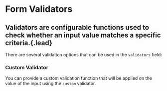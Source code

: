 # Form Validators
## Validators are configurable functions used to check whether an input value matches a specific criteria.{.lead}

There are several validation options that can be used in the `validators` field:

<i-code-preview title="Alpha Validator" markup="alpha" link="https://github.com/inkline/inkline/blob/master/src/validators">
<i-form :schema="alphaValidatorForm">
    <i-form-group>
        <i-input :schema="alphaValidatorForm.input" v-model="alphaValidatorForm.input.value" placeholder="This field should contain only letters" />
    </i-form-group>
    <i-form-group>
        <i-input :schema="alphaValidatorForm.inputSpaces" v-model="alphaValidatorForm.inputSpaces.value" placeholder="This field should contain only letters and spaces" />
    </i-form-group>
    <i-form-group>
        <i-input :schema="alphaValidatorForm.inputDashes" v-model="alphaValidatorForm.inputDashes.value" placeholder="This field should contain only letters and dashes" />
    </i-form-group>
</i-form>
<template slot="html">

~~~html
<i-form :schema="form">
    <i-form-group>
        <i-input :schema="form.input" v-model="form.input.value" placeholder="This field should contain only letters" />
    </i-form-group>
    <i-form-group>
        <i-input :schema="form.inputSpaces" v-model="form.inputSpaces.value" placeholder="This field should contain only letters and spaces" />
    </i-form-group>
    <i-form-group>
        <i-input :schema="form.inputDashes" v-model="form.inputDashes.value" placeholder="This field should contain only letters and dashes" />
    </i-form-group>
</i-form>
~~~

</template>
<template slot="js">

~~~js
export default {
    data () {
        return {
            form: this.$inkline.form({
                input: {
                    validators: [
                        { rule: 'alpha' }
                    ]
                },
                inputSpaces: {
                    validators: [
                        { rule: 'alpha', allowSpaces: true },
                    ]
                },
                inputDashes: {
                    validators: [
                        { rule: 'alpha', allowDashes: true }
                    ]
                }
            })
        };
    }
}
~~~

</template>
<template slot="output">
<span class="_text-muted">// console.log(this.form);</span>
<pre>
<code>
{{ alphaValidatorForm | prettify }}
</code>
</pre>
</template>
</i-code-preview>

<i-code-preview title="Alphanumeric Validator" markup="alphanumeric" link="https://github.com/inkline/inkline/blob/master/src/validators">
<i-form :schema="alphaValidatorForm">
    <i-form-group>
        <i-input :schema="alphanumericValidatorForm.input" v-model="alphanumericValidatorForm.input.value" placeholder="This field should contain only letters and numbers" />
    </i-form-group>
    <i-form-group>
        <i-input :schema="alphanumericValidatorForm.inputSpaces" v-model="alphanumericValidatorForm.inputSpaces.value" placeholder="This field should contain only letters, numbers and spaces" />
    </i-form-group>
    <i-form-group>
        <i-input :schema="alphanumericValidatorForm.inputDashes" v-model="alphanumericValidatorForm.inputDashes.value" placeholder="This field should contain only letters, numbers and dashes" />
    </i-form-group>
</i-form>
<template slot="html">

~~~html
<i-form :schema="form">
    <i-form-group>
        <i-input :schema="form.input" v-model="form.input.value" placeholder="This field should contain only letters and numbers" />
    </i-form-group>
    <i-form-group>
        <i-input :schema="form.inputSpaces" v-model="form.inputSpaces.value" placeholder="This field should contain only letters, numbers and spaces" />
    </i-form-group>
    <i-form-group>
        <i-input :schema="form.inputDashes" v-model="form.inputDashes.value" placeholder="This field should contain only letters, numbers and dashes" />
    </i-form-group>
</i-form>
~~~

</template>
<template slot="js">

~~~js
export default {
    data () {
        return {
            form: this.$inkline.form({
                input: {
                    validators: [
                        { rule: 'alphanumeric' }
                    ]
                },
                inputSpaces: {
                    validators: [
                        { rule: 'alphanumeric', allowSpaces: true },
                    ]
                },
                inputDashes: {
                    validators: [
                        { rule: 'alphanumeric', allowDashes: true }
                    ]
                }
            })
        };
    }
}
~~~

</template>
<template slot="output">
<span class="_text-muted">// console.log(this.form);</span>
<pre>
<code>
{{ alphaValidatorForm | prettify }}
</code>
</pre>
</template>
</i-code-preview>


<i-code-preview title="Email Validator" markup="email" link="https://github.com/inkline/inkline/blob/master/src/validators">
<i-form :schema="emailValidatorForm">
    <i-form-group>
        <i-input :schema="emailValidatorForm.input" v-model="emailValidatorForm.input.value" placeholder="This field an is email" />
    </i-form-group>
</i-form>
<template slot="html">

~~~html
<i-form :schema="form">
    <i-form-group>
        <i-input :schema="form.input" v-model="form.input.value" placeholder="This field is an email" />
    </i-form-group>
</i-form>
~~~

</template>
<template slot="js">

~~~js
export default {
    data () {
        return {
            form: this.$inkline.form({
                input: {
                    validators: [
                        { rule: 'email' }
                    ]
                }
            })
        };
    }
}
~~~

</template>
<template slot="output">
<span class="_text-muted">// console.log(this.form);</span>
<pre>
<code>
{{ emailValidatorForm | prettify }}
</code>
</pre>
</template>
</i-code-preview>


<i-code-preview title="Max Validator" markup="max" link="https://github.com/inkline/inkline/blob/master/src/validators">
<i-form :schema="maxValidatorForm">
    <i-form-group>
        <i-input :schema="maxValidatorForm.input" v-model="maxValidatorForm.input.value" placeholder="This field accepts a maximum value of 100." />
    </i-form-group>
</i-form>
<template slot="html">

~~~html
<i-form :schema="form">
    <i-form-group>
        <i-input :schema="form.input" v-model="form.input.value" placeholder="This field accepts a maximum value of 100." />
    </i-form-group>
</i-form>
~~~

</template>
<template slot="js">

~~~js
export default {
    data () {
        return {
            form: this.$inkline.form({
                input: {
                    validators: [
                        { rule: 'max', value: 100 }
                    ]
                }
            })
        };
    }
}
~~~

</template>
<template slot="output">
<span class="_text-muted">// console.log(this.form);</span>
<pre>
<code>
{{ maxValidatorForm | prettify }}
</code>
</pre>
</template>
</i-code-preview>


<i-code-preview title="Min Validator" markup="min" link="https://github.com/inkline/inkline/blob/master/src/validators">
<i-form :schema="minValidatorForm">
    <i-form-group>
        <i-input :schema="minValidatorForm.input" v-model="minValidatorForm.input.value" placeholder="This field accepts a minimum value of 10." />
    </i-form-group>
</i-form>
<template slot="html">

~~~html
<i-form :schema="form">
    <i-form-group>
        <i-input :schema="form.input" v-model="form.input.value" placeholder="This field accepts a minimum value of 10." />
    </i-form-group>
</i-form>
~~~

</template>
<template slot="js">

~~~js
export default {
    data () {
        return {
            form: this.$inkline.form({
                input: {
                    validators: [
                        { rule: 'min', value: 10 }
                    ]
                }
            })
        };
    }
}
~~~

</template>
<template slot="output">
<span class="_text-muted">// console.log(this.form);</span>
<pre>
<code>
{{ minValidatorForm | prettify }}
</code>
</pre>
</template>
</i-code-preview>


<i-code-preview title="Max Length Validator" markup="maxLength" link="https://github.com/inkline/inkline/blob/master/src/validators">
<i-form :schema="maxLengthValidatorForm">
    <i-form-group>
        <i-input :schema="maxLengthValidatorForm.input" v-model="maxLengthValidatorForm.input.value" placeholder="This field accepts up to 12 characters." />
    </i-form-group>
</i-form>
<template slot="html">

~~~html
<i-form :schema="form">
    <i-form-group>
        <i-input :schema="form.input" v-model="form.input.value" placeholder="This field accepts up to 12 characters." />
    </i-form-group>
</i-form>
~~~

</template>
<template slot="js">

~~~js
export default {
    data () {
        return {
            form: this.$inkline.form({
                input: {
                    validators: [
                        { rule: 'maxLength', value: 12 }
                    ]
                }
            })
        };
    }
}
~~~

</template>
<template slot="output">
<span class="_text-muted">// console.log(this.form);</span>
<pre>
<code>
{{ maxLengthValidatorForm | prettify }}
</code>
</pre>
</template>
</i-code-preview>


<i-code-preview title="Min Length Validator" markup="minLength" link="https://github.com/inkline/inkline/blob/master/src/validators">
<i-form :schema="minLengthValidatorForm">
    <i-form-group>
        <i-input :schema="minLengthValidatorForm.input" v-model="minLengthValidatorForm.input.value" placeholder="This field requires at least 6 characters." />
    </i-form-group>
</i-form>
<template slot="html">

~~~html
<i-form :schema="form">
    <i-form-group>
        <i-input :schema="form.input" v-model="form.input.value" placeholder="This field requires at least 6 characters." />
    </i-form-group>
</i-form>
~~~

</template>
<template slot="js">

~~~js
export default {
    data () {
        return {
            form: this.$inkline.form({
                input: {
                    validators: [
                        { rule: 'minLength', value: 6 }
                    ]
                }
            })
        };
    }
}
~~~

</template>
<template slot="output">
<span class="_text-muted">// console.log(this.form);</span>
<pre>
<code>
{{ minLengthValidatorForm | prettify }}
</code>
</pre>
</template>
</i-code-preview>


<i-code-preview title="Number Validator" markup="number" link="https://github.com/inkline/inkline/blob/master/src/validators">
<i-form :schema="numberValidatorForm">
    <i-form-group>
        <i-input :schema="numberValidatorForm.input" v-model="numberValidatorForm.input.value" placeholder="This field should contain positive numbers" />
    </i-form-group>
    <i-form-group>
        <i-input :schema="numberValidatorForm.inputNegative" v-model="numberValidatorForm.inputNegative.value" placeholder="This field should contain positive or negative numbers" />
    </i-form-group>
    <i-form-group>
        <i-input :schema="numberValidatorForm.inputNegativeDecimal" v-model="numberValidatorForm.inputNegativeDecimal.value" placeholder="This field should contain positive or negative decimal numbers" />
    </i-form-group>
</i-form>
<template slot="html">

~~~html
<i-form :schema="form">
    <i-form-group>
        <i-input :schema="form.input" v-model="form.input.value" placeholder="This field should contain only numbers" />
    </i-form-group>
    <i-form-group>
        <i-input :schema="form.inputNegative" v-model="form.inputNegative.value" placeholder="This field should contain positive or negative numbers" />
    </i-form-group>
    <i-form-group>
        <i-input :schema="form.inputNegativeDecimal" v-model="form.inputNegativeDecimal.value" placeholder="This field should contain positive or negative decimal numbers" />
    </i-form-group>
</i-form>
~~~

</template>
<template slot="js">

~~~js
export default {
    data () {
        return {
            form: this.$inkline.form({
                input: {
                    validators: [
                        { rule: 'number' }
                    ]
                },
                inputNegative: {
                    validators: [
                        { rule: 'number', allowNegative: true }
                    ]
                },
                inputNegativeDecimal: {
                    validators: [
                        { rule: 'number', allowNegative: true, allowDecimal: true }
                    ]
                }
            })
        };
    }
}
~~~

</template>
<template slot="output">
<span class="_text-muted">// console.log(this.form);</span>
<pre>
<code>
{{ numberValidatorForm | prettify }}
</code>
</pre>
</template>
</i-code-preview>


<i-code-preview title="Required Validator" markup="required" link="https://github.com/inkline/inkline/blob/master/src/validators">
<i-form :schema="requiredValidatorForm">
    <i-form-group>
        <i-input :schema="requiredValidatorForm.input" v-model="requiredValidatorForm.input.value" placeholder="This field is required" />
    </i-form-group>
</i-form>
<template slot="html">

~~~html
<i-form :schema="form">
    <i-form-group>
        <i-input :schema="form.input" v-model="form.input.value" placeholder="This field is required" />
    </i-form-group>
</i-form>
~~~

</template>
<template slot="js">

~~~js
export default {
    data () {
        return {
            form: this.$inkline.form({
                input: {
                    validators: [
                        { rule: 'required' }
                    ]
                }
            })
        };
    }
}
~~~

</template>
<template slot="output">
<span class="_text-muted">// console.log(this.form);</span>
<pre>
<code>
{{ requiredValidatorForm | prettify }}
</code>
</pre>
</template>
</i-code-preview>


<i-code-preview title="Same As Validator" markup="sameAs" link="https://github.com/inkline/inkline/blob/master/src/validators">
<i-form :schema="sameAsValidatorForm">
    <i-form-group>
        <i-input :schema="sameAsValidatorForm.password" v-model="sameAsValidatorForm.password.value" type="password" placeholder="Password" />
    </i-form-group>
    <i-form-group>
        <i-input :schema="sameAsValidatorForm.passwordConfirmation" v-model="sameAsValidatorForm.passwordConfirmation.value" type="password" placeholder="Password Confirmation" />
    </i-form-group>
</i-form>
<template slot="html">

~~~html
<i-form :schema="form">
    <i-form-group>
        <i-input :schema="form.password" v-model="form.password.value" placeholder="Password" />
    </i-form-group>
    <i-form-group>
        <i-input :schema="form.passwordConfirmation" v-model="form.passwordConfirmation.value" placeholder="Password Confirmation" />
    </i-form-group>
</i-form>
~~~

</template>
<template slot="js">

~~~js
export default {
    data () {
        return {
            form: this.$inkline.form({
                password: {},
                passwordConfirmation: {
                    validators: [
                        { rule: 'sameAs', target: 'password' }
                    ]
                }
            })
        };
    }
}
~~~

</template>
<template slot="output">
<span class="_text-muted">// console.log(this.form);</span>
<pre>
<code>
{{ sameAsValidatorForm | prettify }}
</code>
</pre>
</template>
</i-code-preview>


### Custom Validator

You can provide a custom validation function that will be applied on the value of the input using the `custom` validator.

<i-code-preview title="Custom Validator" markup="custom" link="https://github.com/inkline/inkline/blob/master/src/validators">
<i-form :schema="customValidatorForm">
    <i-form-group>
        <i-input :schema="customValidatorForm.input" v-model="customValidatorForm.input.value" placeholder="This field is custom validated. It needs to contain 'inkline'" />
    </i-form-group>
</i-form>
<template slot="html">

~~~html
<i-form :schema="form">
    <i-form-group>
        <i-input :schema="form.input" v-model="form.input.value" placeholder="This field is custom validated. It needs to contain 'inkline'." />
    </i-form-group>
</i-form>
~~~

</template>
<template slot="js">

~~~js
export default {
    data () {
        return {
            form: this.$inkline.form({
                input: {
                    validators: [
                        { rule: 'custom', validator: (v) => /inkline/.test(v) }
                    ]
                }
            })
        };
    }
}
~~~

</template>
<template slot="output">
<span class="_text-muted">// console.log(this.form);</span>
<pre>
<code>
{{ customValidatorForm | prettify }}
</code>
</pre>
</template>
</i-code-preview>
